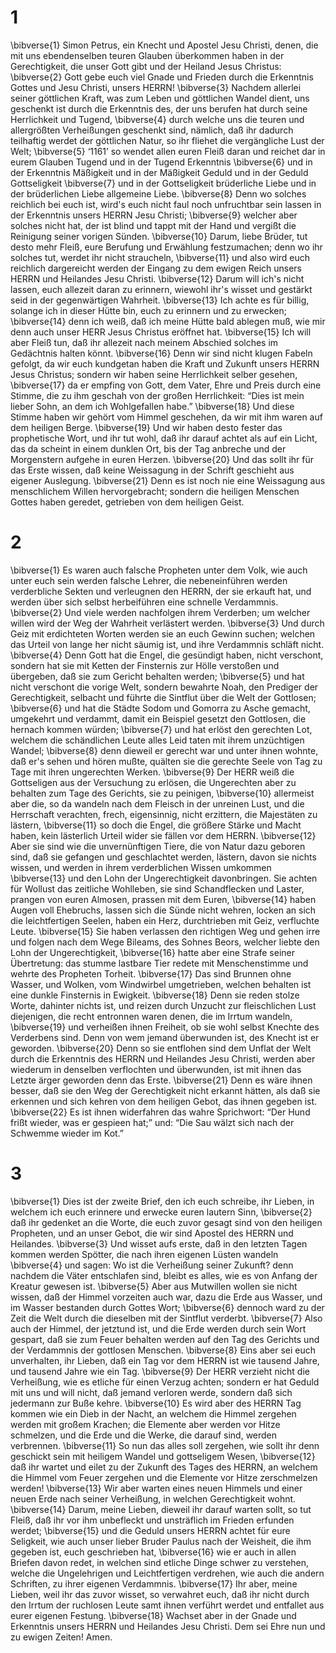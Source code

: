 # 1 
\bibverse{1} Simon Petrus, ein Knecht und Apostel Jesu Christi, denen, die mit uns ebendenselben teuren Glauben überkommen haben in der Gerechtigkeit, die unser Gott gibt und der Heiland Jesus Christus: \bibverse{2} Gott gebe euch viel Gnade und Frieden durch die Erkenntnis Gottes und Jesu Christi, unsers HERRN! \bibverse{3} Nachdem allerlei seiner göttlichen Kraft, was zum Leben und göttlichen Wandel dient, uns geschenkt ist durch die Erkenntnis des, der uns berufen hat durch seine Herrlichkeit und Tugend, \bibverse{4} durch welche uns die teuren und allergrößten Verheißungen geschenkt sind, nämlich, daß ihr dadurch teilhaftig werdet der göttlichen Natur, so ihr fliehet die vergängliche Lust der Welt; \bibverse{5} ‘1161’ so wendet allen euren Fleiß daran und reichet dar in eurem Glauben Tugend und in der Tugend Erkenntnis \bibverse{6} und in der Erkenntnis Mäßigkeit und in der Mäßigkeit Geduld und in der Geduld Gottseligkeit \bibverse{7} und in der Gottseligkeit brüderliche Liebe und in der brüderlichen Liebe allgemeine Liebe. \bibverse{8} Denn wo solches reichlich bei euch ist, wird's euch nicht faul noch unfruchtbar sein lassen in der Erkenntnis unsers HERRN Jesu Christi; \bibverse{9} welcher aber solches nicht hat, der ist blind und tappt mit der Hand und vergißt die Reinigung seiner vorigen Sünden. \bibverse{10} Darum, liebe Brüder, tut desto mehr Fleiß, eure Berufung und Erwählung festzumachen; denn wo ihr solches tut, werdet ihr nicht straucheln, \bibverse{11} und also wird euch reichlich dargereicht werden der Eingang zu dem ewigen Reich unsers HERRN und Heilandes Jesu Christi. \bibverse{12} Darum will ich's nicht lassen, euch allezeit daran zu erinnern, wiewohl ihr's wisset und gestärkt seid in der gegenwärtigen Wahrheit. \bibverse{13} Ich achte es für billig, solange ich in dieser Hütte bin, euch zu erinnern und zu erwecken; \bibverse{14} denn ich weiß, daß ich meine Hütte bald ablegen muß, wie mir denn auch unser HERR Jesus Christus eröffnet hat. \bibverse{15} Ich will aber Fleiß tun, daß ihr allezeit nach meinem Abschied solches im Gedächtnis halten könnt. \bibverse{16} Denn wir sind nicht klugen Fabeln gefolgt, da wir euch kundgetan haben die Kraft und Zukunft unsers HERRN Jesus Christus; sondern wir haben seine Herrlichkeit selber gesehen, \bibverse{17} da er empfing von Gott, dem Vater, Ehre und Preis durch eine Stimme, die zu ihm geschah von der großen Herrlichkeit: “Dies ist mein lieber Sohn, an dem ich Wohlgefallen habe.” \bibverse{18} Und diese Stimme haben wir gehört vom Himmel geschehen, da wir mit ihm waren auf dem heiligen Berge. \bibverse{19} Und wir haben desto fester das prophetische Wort, und ihr tut wohl, daß ihr darauf achtet als auf ein Licht, das da scheint in einem dunklen Ort, bis der Tag anbreche und der Morgenstern aufgehe in euren Herzen. \bibverse{20} Und das sollt ihr für das Erste wissen, daß keine Weissagung in der Schrift geschieht aus eigener Auslegung. \bibverse{21} Denn es ist noch nie eine Weissagung aus menschlichem Willen hervorgebracht; sondern die heiligen Menschen Gottes haben geredet, getrieben von dem heiligen Geist. 

# 2 
\bibverse{1} Es waren auch falsche Propheten unter dem Volk, wie auch unter euch sein werden falsche Lehrer, die nebeneinführen werden verderbliche Sekten und verleugnen den HERRN, der sie erkauft hat, und werden über sich selbst herbeiführen eine schnelle Verdammnis. \bibverse{2} Und viele werden nachfolgen ihrem Verderben; um welcher willen wird der Weg der Wahrheit verlästert werden. \bibverse{3} Und durch Geiz mit erdichteten Worten werden sie an euch Gewinn suchen; welchen das Urteil von lange her nicht säumig ist, und ihre Verdammnis schläft nicht. \bibverse{4} Denn Gott hat die Engel, die gesündigt haben, nicht verschont, sondern hat sie mit Ketten der Finsternis zur Hölle verstoßen und übergeben, daß sie zum Gericht behalten werden; \bibverse{5} und hat nicht verschont die vorige Welt, sondern bewahrte Noah, den Prediger der Gerechtigkeit, selbacht und führte die Sintflut über die Welt der Gottlosen; \bibverse{6} und hat die Städte Sodom und Gomorra zu Asche gemacht, umgekehrt und verdammt, damit ein Beispiel gesetzt den Gottlosen, die hernach kommen würden; \bibverse{7} und hat erlöst den gerechten Lot, welchem die schändlichen Leute alles Leid taten mit ihrem unzüchtigen Wandel; \bibverse{8} denn dieweil er gerecht war und unter ihnen wohnte, daß er's sehen und hören mußte, quälten sie die gerechte Seele von Tag zu Tage mit ihren ungerechten Werken. \bibverse{9} Der HERR weiß die Gottseligen aus der Versuchung zu erlösen, die Ungerechten aber zu behalten zum Tage des Gerichts, sie zu peinigen, \bibverse{10} allermeist aber die, so da wandeln nach dem Fleisch in der unreinen Lust, und die Herrschaft verachten, frech, eigensinnig, nicht erzittern, die Majestäten zu lästern, \bibverse{11} so doch die Engel, die größere Stärke und Macht haben, kein lästerlich Urteil wider sie fällen vor dem HERRN. \bibverse{12} Aber sie sind wie die unvernünftigen Tiere, die von Natur dazu geboren sind, daß sie gefangen und geschlachtet werden, lästern, davon sie nichts wissen, und werden in ihrem verderblichen Wissen umkommen \bibverse{13} und den Lohn der Ungerechtigkeit davonbringen. Sie achten für Wollust das zeitliche Wohlleben, sie sind Schandflecken und Laster, prangen von euren Almosen, prassen mit dem Euren, \bibverse{14} haben Augen voll Ehebruchs, lassen sich die Sünde nicht wehren, locken an sich die leichtfertigen Seelen, haben ein Herz, durchtrieben mit Geiz, verfluchte Leute. \bibverse{15} Sie haben verlassen den richtigen Weg und gehen irre und folgen nach dem Wege Bileams, des Sohnes Beors, welcher liebte den Lohn der Ungerechtigkeit, \bibverse{16} hatte aber eine Strafe seiner Übertretung: das stumme lastbare Tier redete mit Menschenstimme und wehrte des Propheten Torheit. \bibverse{17} Das sind Brunnen ohne Wasser, und Wolken, vom Windwirbel umgetrieben, welchen behalten ist eine dunkle Finsternis in Ewigkeit. \bibverse{18} Denn sie reden stolze Worte, dahinter nichts ist, und reizen durch Unzucht zur fleischlichen Lust diejenigen, die recht entronnen waren denen, die im Irrtum wandeln, \bibverse{19} und verheißen ihnen Freiheit, ob sie wohl selbst Knechte des Verderbens sind. Denn von wem jemand überwunden ist, des Knecht ist er geworden. \bibverse{20} Denn so sie entflohen sind dem Unflat der Welt durch die Erkenntnis des HERRN und Heilandes Jesu Christi, werden aber wiederum in denselben verflochten und überwunden, ist mit ihnen das Letzte ärger geworden denn das Erste. \bibverse{21} Denn es wäre ihnen besser, daß sie den Weg der Gerechtigkeit nicht erkannt hätten, als daß sie erkennen und sich kehren von dem heiligen Gebot, das ihnen gegeben ist. \bibverse{22} Es ist ihnen widerfahren das wahre Sprichwort: “Der Hund frißt wieder, was er gespieen hat;” und: “Die Sau wälzt sich nach der Schwemme wieder im Kot.” 

# 3 
\bibverse{1} Dies ist der zweite Brief, den ich euch schreibe, ihr Lieben, in welchem ich euch erinnere und erwecke euren lautern Sinn, \bibverse{2} daß ihr gedenket an die Worte, die euch zuvor gesagt sind von den heiligen Propheten, und an unser Gebot, die wir sind Apostel des HERRN und Heilandes. \bibverse{3} Und wisset aufs erste, daß in den letzten Tagen kommen werden Spötter, die nach ihren eigenen Lüsten wandeln \bibverse{4} und sagen: Wo ist die Verheißung seiner Zukunft? denn nachdem die Väter entschlafen sind, bleibt es alles, wie es von Anfang der Kreatur gewesen ist. \bibverse{5} Aber aus Mutwillen wollen sie nicht wissen, daß der Himmel vorzeiten auch war, dazu die Erde aus Wasser, und im Wasser bestanden durch Gottes Wort; \bibverse{6} dennoch ward zu der Zeit die Welt durch die dieselben mit der Sintflut verderbt. \bibverse{7} Also auch der Himmel, der jetztund ist, und die Erde werden durch sein Wort gespart, daß sie zum Feuer behalten werden auf den Tag des Gerichts und der Verdammnis der gottlosen Menschen. \bibverse{8} Eins aber sei euch unverhalten, ihr Lieben, daß ein Tag vor dem HERRN ist wie tausend Jahre, und tausend Jahre wie ein Tag. \bibverse{9} Der HERR verzieht nicht die Verheißung, wie es etliche für einen Verzug achten; sondern er hat Geduld mit uns und will nicht, daß jemand verloren werde, sondern daß sich jedermann zur Buße kehre. \bibverse{10} Es wird aber des HERRN Tag kommen wie ein Dieb in der Nacht, an welchem die Himmel zergehen werden mit großem Krachen; die Elemente aber werden vor Hitze schmelzen, und die Erde und die Werke, die darauf sind, werden verbrennen. \bibverse{11} So nun das alles soll zergehen, wie sollt ihr denn geschickt sein mit heiligem Wandel und gottseligem Wesen, \bibverse{12} daß ihr wartet und eilet zu der Zukunft des Tages des HERRN, an welchem die Himmel vom Feuer zergehen und die Elemente vor Hitze zerschmelzen werden! \bibverse{13} Wir aber warten eines neuen Himmels und einer neuen Erde nach seiner Verheißung, in welchen Gerechtigkeit wohnt. \bibverse{14} Darum, meine Lieben, dieweil ihr darauf warten sollt, so tut Fleiß, daß ihr vor ihm unbefleckt und unsträflich im Frieden erfunden werdet; \bibverse{15} und die Geduld unsers HERRN achtet für eure Seligkeit, wie auch unser lieber Bruder Paulus nach der Weisheit, die ihm gegeben ist, euch geschrieben hat, \bibverse{16} wie er auch in allen Briefen davon redet, in welchen sind etliche Dinge schwer zu verstehen, welche die Ungelehrigen und Leichtfertigen verdrehen, wie auch die andern Schriften, zu ihrer eigenen Verdammnis. \bibverse{17} Ihr aber, meine Lieben, weil ihr das zuvor wisset, so verwahret euch, daß ihr nicht durch den Irrtum der ruchlosen Leute samt ihnen verführt werdet und entfallet aus eurer eigenen Festung. \bibverse{18} Wachset aber in der Gnade und Erkenntnis unsers HERRN und Heilandes Jesu Christi. Dem sei Ehre nun und zu ewigen Zeiten! Amen. 